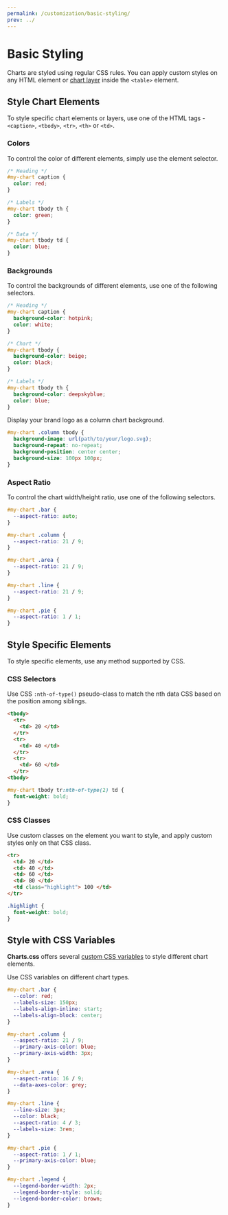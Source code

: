 ```yaml
---
permalink: /customization/basic-styling/
prev: ../
---
```


# Basic Styling

Charts are styled using regular CSS rules. You can apply custom styles on any HTML element or [chart layer](../docs/anatomy/) inside the `<table>` element.

## Style Chart Elements

To style specific chart elements or layers, use one of the HTML tags - `<caption>`, `<tbody>`, `<tr>`, `<th>` or `<td>`.

### Colors

To control the color of different elements, simply use the element selector.

```css
/* Heading */
#my-chart caption {
  color: red;
}

/* Labels */
#my-chart tbody th {
  color: green;
}

/* Data */
#my-chart tbody td {
  color: blue;
}
```

### Backgrounds

To control the backgrounds of different elements, use one of the following selectors.

```css
/* Heading */
#my-chart caption {
  background-color: hotpink;
  color: white;
}

/* Chart */
#my-chart tbody {
  background-color: beige;
  color: black;
}

/* Labels */
#my-chart tbody th {
  background-color: deepskyblue;
  color: blue;
}
```

Display your brand logo as a column chart background.

```css
#my-chart .column tbody {
  background-image: url(path/to/your/logo.svg);
  background-repeat: no-repeat;
  background-position: center center;
  background-size: 100px 100px;
}
```

### Aspect Ratio

To control the chart width/height ratio, use one of the following selectors.

```css
#my-chart .bar {
  --aspect-ratio: auto;
}

#my-chart .column {
  --aspect-ratio: 21 / 9;
}

#my-chart .area {
  --aspect-ratio: 21 / 9;
}

#my-chart .line {
  --aspect-ratio: 21 / 9;
}

#my-chart .pie {
  --aspect-ratio: 1 / 1;
}
```

## Style Specific Elements

To style specific elements, use any method supported by CSS.

### CSS Selectors

Use CSS `:nth-of-type()` pseudo-class to match the nth data CSS based on the position among siblings.

```html
<tbody>
  <tr>
    <td> 20 </td>
  </tr>
  <tr>
    <td> 40 </td>
  </tr>
  <tr>
    <td> 60 </td>
  </tr>
<tbody>
```

```css
#my-chart tbody tr:nth-of-type(2) td {
  font-weight: bold;
}
```

### CSS Classes

Use custom classes on the element you want to style, and apply custom styles only on that CSS class.

```html
<tr>
  <td> 20 </td>
  <td> 40 </td>
  <td> 60 </td>
  <td> 80 </td>
  <td class="highlight"> 100 </td>
</tr>
```

```css
.highlight {
  font-weight: bold;
}
```

## Style with CSS Variables

**Charts.css** offers several [custom CSS variables](../development/supported-features/#variables) to style different chart elements.

Use CSS variables on different chart types.

```css
#my-chart .bar {
  --color: red;
  --labels-size: 150px;
  --labels-align-inline: start;
  --labels-align-block: center;
}

#my-chart .column {
  --aspect-ratio: 21 / 9;
  --primary-axis-color: blue;
  --primary-axis-width: 3px;
}

#my-chart .area {
  --aspect-ratio: 16 / 9;
  --data-axes-color: grey;
}

#my-chart .line {
  --line-size: 3px;
  --color: black;
  --aspect-ratio: 4 / 3;
  --labels-size: 3rem;
}

#my-chart .pie {
  --aspect-ratio: 1 / 1;
  --primary-axis-color: blue;
}

#my-chart .legend {
  --legend-border-width: 2px;
  --legend-border-style: solid;
  --legend-border-color: brown;
}
```
